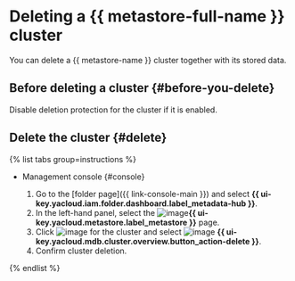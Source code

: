 # Deleting a {{ metastore-full-name }} cluster

You can delete a {{ metastore-name }} cluster together with its stored data.

## Before deleting a cluster {#before-you-delete}

Disable deletion protection for the cluster if it is enabled.

## Delete the cluster {#delete}

{% list tabs group=instructions %}

- Management console {#console}

    1. Go to the [folder page]({{ link-console-main }}) and select **{{ ui-key.yacloud.iam.folder.dashboard.label_metadata-hub }}**.
    1. In the left-hand panel, select the ![image](../../../_assets/console-icons/database.svg)**{{ ui-key.yacloud.metastore.label_metastore }}** page.
    1. Click ![image](../../../_assets/console-icons/ellipsis.svg) for the cluster and select ![image](../../../_assets/console-icons/trash-bin.svg) **{{ ui-key.yacloud.mdb.cluster.overview.button_action-delete }}**.
    1. Confirm cluster deletion.

{% endlist %}

